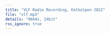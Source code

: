 ```yaml
---
title: "VLF Radio Recording, Kalkalpen 2022"
file: "vlf.mp3"
details: "96kHz, 24bit"
rss_ignore: true
---
```

